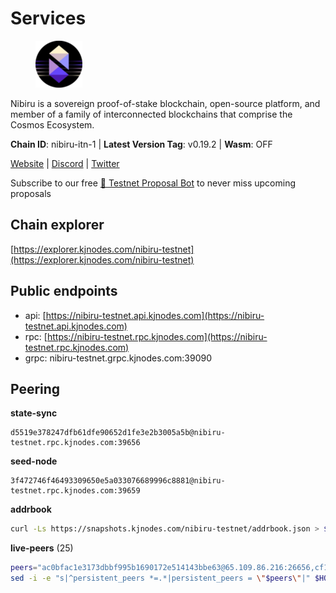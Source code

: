 # Services

<figure><img src="https://raw.githubusercontent.com/kj89/cosmos-images/main/logos/nibiru.png" alt=""><figcaption></figcaption></figure>

Nibiru is a sovereign proof-of-stake blockchain, open-source platform,  and member of a family of interconnected blockchains that comprise the Cosmos Ecosystem.

**Chain ID**: nibiru-itn-1 | **Latest Version Tag**: v0.19.2 | **Wasm**: OFF

[Website](https://nibiru.fi) | [Discord](https://discord.gg/nibirufi) | [Twitter](https://twitter.com/NibiruChain)



Subscribe to our free [🤖 Testnet Proposal Bot](https://t.me/kjnodes_testnet_proposal_bot) to never miss upcoming proposals


## Chain explorer
[https://explorer.kjnodes.com/nibiru-testnet](https://explorer.kjnodes.com/nibiru-testnet)

## Public endpoints

* api: [https://nibiru-testnet.api.kjnodes.com](https://nibiru-testnet.api.kjnodes.com)
* rpc: [https://nibiru-testnet.rpc.kjnodes.com](https://nibiru-testnet.rpc.kjnodes.com)
* grpc: nibiru-testnet.grpc.kjnodes.com:39090

## Peering

**state-sync**

```text
d5519e378247dfb61dfe90652d1fe3e2b3005a5b@nibiru-testnet.rpc.kjnodes.com:39656
```

**seed-node**

```text
3f472746f46493309650e5a033076689996c8881@nibiru-testnet.rpc.kjnodes.com:39659
```

**addrbook**
```bash
curl -Ls https://snapshots.kjnodes.com/nibiru-testnet/addrbook.json > $HOME/.nibid/config/addrbook.json
```

**live-peers** (25)
```bash
peers="ac0bfac1e3173dbbf995b1690172e514143bbe63@65.109.86.216:26656,cf13f41c223c6e47e581f6ae8ec7c554218de8fc@207.244.251.201:26656,0faa013496da308cf091099bb736f512f17ab380@185.144.99.55:26656,d2f53fd715b205d1321a22bad1a6334a06f3de2b@64.227.4.135:03656,5db2f2c82ba2b9c431d069270ebc16d35985ffaa@91.230.110.96:26656,736acf4bea85fc40b63093f018805e03c989bcce@75.119.143.229:26656,7c85671fd863077f7f74d85341beeb53408fae3c@109.123.248.101:26656,acf3a54a0b38a88a2ae0d41060e72842dcf24d63@195.2.70.48:26656,345cfe2a2081fee1788ee54fbb106be4900c0294@148.251.10.110:27060,7635811ac19bde0a542b76a403968ea85fa5f58a@94.250.201.202:26656,d00cdd120096a5464984f29ec360f720677da2fe@89.116.24.30:39656,7685c50934491640cc4c082a687d4d7c140a0816@38.242.226.1:26656,4432207b04118601f777ac93a5c3dd441b968734@70.34.250.4:26656,370107c2f46450646cfe87d59bd6684ec2231064@85.239.241.80:26656,19fd0e304b15b5ce7abbbf27779eac77ca08fc23@65.109.157.236:46656,b9f203a7d45a2a2766ff144ea9cc680987886772@85.239.242.186:26656,c2c6a9d863ba70697553b5b34f17393153ee16c2@38.242.226.87:26656,58d0515248ac43967a7a7c3e136023d55e2a5d4f@109.123.240.111:26656,acecf3fc06e98262607282699f389eb30d2cdb89@89.116.30.166:26656,db1deb2f4d23eb91da1d10e86562d84aaa0f9a0e@5.75.239.226:26656,5c052c78ab48d0b26098574ba8b04e039209769a@95.217.1.96:26656,a10fd4adadd7ca8f430ad88ffdc93366e9471b00@149.102.135.51:26656,31fa18ff28fd7f80d279a951849e4ef56003b039@128.140.85.113:26656,f98a8229e5dc6da6d5e49fd4e115472df3d1773c@95.9.36.100:26656,d5519e378247dfb61dfe90652d1fe3e2b3005a5b@65.109.68.190:39656"
sed -i -e "s|^persistent_peers *=.*|persistent_peers = \"$peers\"|" $HOME/.nibid/config/config.toml
```
